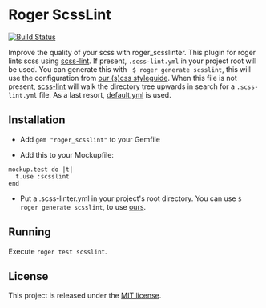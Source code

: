 Roger ScssLint
============
[![Build Status](https://travis-ci.org/DigitPaint/roger_scsslint.svg)](https://travis-ci.org/DigitPaint/roger_scsslint)


Improve the quality of your scss with roger_scsslinter. This plugin for roger lints scss using [scss-lint](https://github.com/causes/scss-lint). If present, ```.scss-lint.yml``` in your project root will be used. You can generate this with ``` $ roger generate scsslint```, this will use the configuration from [our (s)css styleguide](https://github.com/DigitPaint/css). When this file is not present, [scss-lint](https://github.com/causes/scss-lint) will walk the directory tree upwards in search for a ```.scss-lint.yml``` file. As a last resort, [default.yml](https://github.com/causes/scss-lint/blob/master/config/default.yml) is used.

## Installation
* Add ```gem "roger_scsslint"``` to your Gemfile

* Add this to your Mockupfile:
```
mockup.test do |t|
  t.use :scsslint
end
```

* Put a .scss-linter.yml in your project's root directory. You can use ```$ roger generate scsslint```, to use [ours](https://github.com/DigitPaint/css).

## Running
Execute ```roger test scsslint```.

## License

This project is released under the [MIT license](LICENSE).

